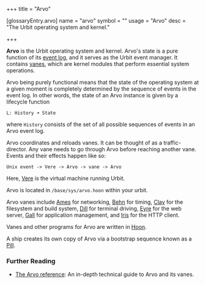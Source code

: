+++
title = "Arvo"

[glossaryEntry.arvo]
name = "arvo"
symbol = ""
usage = "Arvo"
desc = "The Urbit operating system and kernel."

+++

**Arvo** is the Urbit operating system and kernel. Arvo's state is a pure
function of its [event log](/reference/glossary/eventlog), and it serves as the
Urbit event manager. It contains [vanes](/reference/glossary/vane), which are
kernel modules that perform essential system operations.

Arvo being purely functional means that the state of the operating system at a
given moment is completely determined by the sequence of events in the event
log. In other words, the state of an Arvo instance is given by a lifecycle
function

```
L: History ➜ State
```

where `History` consists of the set of all possible sequences of events in an
Arvo event log.

Arvo coordinates and reloads vanes. It can be thought of as a traffic-director.
Any vane needs to go through Arvo before reaching another vane. Events and their
effects happen like so:

```
Unix event -> Vere -> Arvo -> vane -> Arvo
```

Here, [Vere](/reference/glossary/vere) is the virtual machine running Urbit.

Arvo is located in `/base/sys/arvo.hoon` within your urbit.

Arvo vanes include [Ames](/reference/glossary/ames) for networking,
[Behn](/reference/glossary/behn) for timing, [Clay](/reference/glossary/clay)
for the filesystem and build system, [Dill](/reference/glossary/dill) for
terminal driving, [Eyre](/reference/glossary/eyre) for the web server,
[Gall](/reference/glossary/gall) for application management, and
[Iris](/reference/glossary/iris) for the HTTP client.

Vanes and other programs for Arvo are written in [Hoon](/reference/glossary/hoon).

A ship creates its own copy of Arvo via a bootstrap sequence known as a
[Pill](/reference/glossary/pill).

### Further Reading

- [The Arvo reference](/reference/arvo/overview): An in-depth technical
  guide to Arvo and its vanes.

